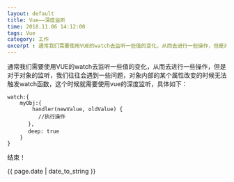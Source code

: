 ```yaml
---
layout: default
title: Vue——深度监听
time: 2018.11.06 14:12:00
tags: Vue
category: 工作
excerpt : 通常我们需要使用VUE的watch去监听一些值的变化，从而去进行一些操作，但是对于对象的监听，我们往往会遇到一些问题，对象内部的某个属性改变的时候无法触发watch函数，这个时候就需要使用vue的深度监听
---
```


通常我们需要使用VUE的watch去监听一些值的变化，从而去进行一些操作，但是对于对象的监听，我们往往会遇到一些问题，对象内部的某个属性改变的时候无法触发watch函数，这个时候就需要使用vue的深度监听，具体如下：
```
watch:{
    myObj:{
        handler(newValue, oldValue) {
　　　　　　//执行操作
　　　　},
　　　　deep: true
    }
}
```
结束！

<p>{{ page.date | date_to_string }}</p>
